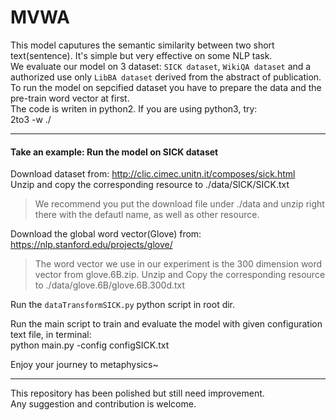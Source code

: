 # MVWA
This model caputures the semantic similarity between two short text(sentence). It's simple but very effective on some NLP task.<br>
We evaluate our model on 3 dataset: `SICK dataset`, `WikiQA dataset` and a authorized use only `LibBA dataset` derived from the abstract of publication. To run the model on sepcified dataset you have to prepare the data and the pre-train word vector at first.<br>
The code is writen in python2. If you are using python3, try:<br>
		2to3 -w ./

-------
#### Take an example: Run the model on SICK dataset
Download dataset from: http://clic.cimec.unitn.it/composes/sick.html<br>
Unzip and copy the corresponding resource to ./data/SICK/SICK.txt
>We recommend you put the download file under ./data and unzip right there with the defautl name, as well as other resource.
 
Download the global word vector(Glove) from: https://nlp.stanford.edu/projects/glove/<br>
>The word vector we use in our experiment is the 300 dimension word vector from glove.6B.zip.
Unzip and Copy the corresponding resource to ./data/glove.6B/glove.6B.300d.txt

Run the `dataTransformSICK.py` python script in root dir.

Run the main script to train and evaluate the model with given configuration text file, in terminal:<br>
		python main.py -config configSICK.txt

Enjoy your journey to metaphysics~

-------
This repository has been polished but still need improvement.<br>
Any suggestion and contribution is welcome.
